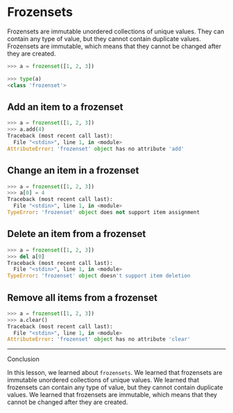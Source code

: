 # Frozensets

Frozensets are immutable unordered collections of unique values. They can contain any type of value, but they cannot contain duplicate values. Frozensets are immutable, which means that they cannot be changed after they are created.

```python
>>> a = frozenset([1, 2, 3])
```

```python
>>> type(a)
<class 'frozenset'>
```

## Add an item to a frozenset

```python
>>> a = frozenset([1, 2, 3])
>>> a.add(4)
Traceback (most recent call last):
  File "<stdin>", line 1, in <module>
AttributeError: 'frozenset' object has no attribute 'add'
```

## Change an item in a frozenset

```python
>>> a = frozenset([1, 2, 3])
>>> a[0] = 4
Traceback (most recent call last):
  File "<stdin>", line 1, in <module>
TypeError: 'frozenset' object does not support item assignment
```

## Delete an item from a frozenset

```python
>>> a = frozenset([1, 2, 3])
>>> del a[0]
Traceback (most recent call last):
  File "<stdin>", line 1, in <module>
TypeError: 'frozenset' object doesn't support item deletion
```

## Remove all items from a frozenset

```python
>>> a = frozenset([1, 2, 3])
>>> a.clear()
Traceback (most recent call last):
  File "<stdin>", line 1, in <module>
AttributeError: 'frozenset' object has no attribute 'clear'
```

--------------------------------------------------------------------------------

Conclusion

In this lesson, we learned about `frozensets`. We learned that frozensets are immutable unordered collections of unique values. We learned that frozensets can contain any type of value, but they cannot contain duplicate values. We learned that frozensets are immutable, which means that they cannot be changed after they are created.
